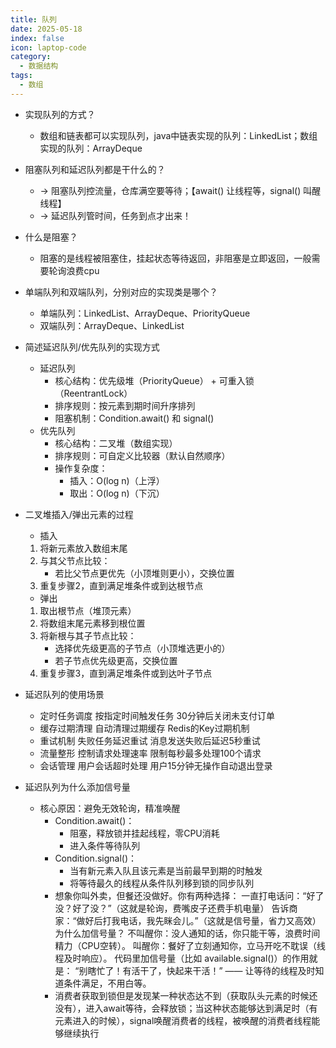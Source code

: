 ```yaml
---
title: 队列
date: 2025-05-18
index: false
icon: laptop-code
category:
  - 数据结构
tags:
  - 数组
---
```


- 实现队列的方式？ 
  - 数组和链表都可以实现队列，java中链表实现的队列：LinkedList；数组实现的队列：ArrayDeque

- 阻塞队列和延迟队列都是干什么的？ 
  - → 阻塞队列控流量，仓库满空要等待；【await() 让线程等，signal() 叫醒线程】 
  - → 延迟队列管时间，任务到点才出来！

- 什么是阻塞？ 
  - 阻塞的是线程被阻塞住，挂起状态等待返回，非阻塞是立即返回，一般需要轮询浪费cpu

- 单端队列和双端队列，分别对应的实现类是哪个？
  - 单端队列：LinkedList、ArrayDeque、PriorityQueue
  - 双端队列：ArrayDeque、LinkedList

- 简述延迟队列/优先队列的实现方式
  - 延迟队列 
    - 核心结构：优先级堆（PriorityQueue） + 可重入锁（ReentrantLock） 
    - 排序规则：按元素到期时间升序排列 
    - 阻塞机制：Condition.await() 和 signal()
  - 优先队列
    - 核心结构：二叉堆（数组实现） 
    - 排序规则：可自定义比较器（默认自然顺序） 
    - 操作复杂度： 
      - 插入：O(log n)（上浮） 
      - 取出：O(log n)（下沉）

- 二叉堆插入/弹出元素的过程
  - 插入
  1. 将新元素放入数组末尾 
  2. 与其父节点比较：
     - 若比父节点更优先（小顶堆则更小），交换位置
  3. 重复步骤2，直到满足堆条件或到达根节点
  - 弹出
  1. 取出根节点（堆顶元素）
  2. 将数组末尾元素移到根位置
  3. 将新根与其子节点比较：
      - 选择优先级更高的子节点（小顶堆选更小的）
      - 若子节点优先级更高，交换位置
  4. 重复步骤3，直到满足堆条件或到达叶子节点

- 延迟队列的使用场景
  - 定时任务调度	按指定时间触发任务	30分钟后关闭未支付订单
  - 缓存过期清理	自动清理过期缓存	Redis的Key过期机制
  - 重试机制	失败任务延迟重试	消息发送失败后延迟5秒重试
  - 流量整形	控制请求处理速率	限制每秒最多处理100个请求
  - 会话管理	用户会话超时处理	用户15分钟无操作自动退出登录

- 延迟队列为什么添加信号量 
  - 核心原因：避免无效轮询，精准唤醒
    - Condition.await()： 
      - 阻塞，释放锁并挂起线程，零CPU消耗 
      - 进入条件等待队列 
    - Condition.signal()： 
      - 当有新元素入队且该元素是当前最早到期的时触发 
      - 将等待最久的线程从条件队列移到锁的同步队列
    - 想象你叫外卖，但餐还没做好。你有两种选择： 一直打电话问：“好了没？好了没？”（这就是轮询，费嘴皮子还费手机电量）
告诉商家：“做好后打我电话，我先眯会儿。”（这就是信号量，省力又高效）
为什么加信号量？
不叫醒你：没人通知的话，你只能干等，浪费时间精力（CPU空转）。
叫醒你：餐好了立刻通知你，立马开吃不耽误（线程及时响应）。
代码里加信号量（比如 available.signal()）的作用就是：
“别瞎忙了！有活干了，快起来干活！” —— 让等待的线程及时知道条件满足，不用白等。
    - 消费者获取到锁但是发现某一种状态达不到（获取队头元素的时候还没有），进入await等待，会释放锁；当这种状态能够达到满足时（有元素进入的时候），signal唤醒消费者的线程，被唤醒的消费者线程能够继续执行


